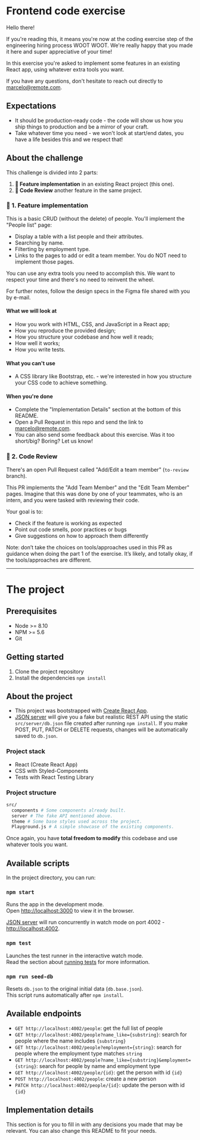 # Frontend code exercise

Hello there!

If you're reading this, it means you're now at the coding exercise step of the engineering hiring process WOOT WOOT. We're really happy that you made it here and super appreciative of your time!

In this exercise you're asked to implement some features in an existing React app, using whatever extra tools you want.

If you have any questions, don't hesitate to reach out directly to marcelo@remote.com.

## Expectations

- It should be production-ready code - the code will show us how you ship things to production and be a mirror of your craft.
- Take whatever time you need - we won't look at start/end dates, you have a life besides this and we respect that!

## About the challenge

This challenge is divided into 2 parts:

1. **🚀 Feature implementation** in an existing React project (this one).
2. **👀 Code Review** another feature in the same project.

### 🚀 1. Feature implementation

This is a basic CRUD (without the delete) of people. You'll implement the "People list" page:

- Display a table with a list people and their attributes.
- Searching by name.
- Filterting by employment type.
- Links to the pages to add or edit a team member. You do NOT need to implement those pages.

You can use any extra tools you need to accomplish this. We want to respect your time and there's no need to reinvent the wheel.

For further notes, follow the design specs in the Figma file shared with you by e-mail.

#### What we will look at

- How you work with HTML, CSS, and JavaScript in a React app;
- How you reproduce the provided design;
- How you structure your codebase and how well it reads;
- How well it works;
- How you write tests.

#### What you can't use

- A CSS library like Bootstrap, etc. - we're interested in how you structure your CSS code to achieve something.

#### When you're done

- Complete the "Implementation Details" section at the bottom of this README.
- Open a Pull Request in this repo and send the link to marcelo@remote.com.
- You can also send some feedback about this exercise. Was it too short/big? Boring? Let us know!

### 👀 2. Code Review

There's an open Pull Request called "Add/Edit a team member" (`to-review` branch).

This PR implements the "Add Team Member" and the "Edit Team Member" pages. Imagine that this was done by one of your teammates, who is an intern, and you were tasked with reviewing their code.

Your goal is to:
- Check if the feature is working as expected
- Point out code smells, poor practices or bugs
- Give suggestions on how to approach them differently

Note: don’t take the choices on tools/approaches used in this PR as guidance when doing the part 1 of the exercise. It’s likely, and totally okay, if the tools/approaches are different.

---

# The project

## Prerequisites

- Node >= 8.10
- NPM >= 5.6
- Git

## Getting started

1. Clone the project repository
2. Install the dependencies `npm install`

## About the project

- This project was bootstrapped with [Create React App](https://github.com/facebook/create-react-app).
- [JSON server](https://github.com/typicode/json-server) will give you a fake but realistic REST API using the static `src/server/db.json` file created after running `npm install`. If you make POST, PUT, PATCH or DELETE requests, changes will be automatically saved to `db.json`.

### Project stack

- React (Create React App)
- CSS with Styled-Components
- Tests with React Testing Library

### Project structure

```bash
src/
  components # Some components already built.
  server # The fake API mentioned above.
  theme # Some base styles used across the project.
  Playground.js # A simple showcase of the existing components.
```

Once again, you have **total freedom to modify** this codebase and use whatever tools you want.

## Available scripts

In the project directory, you can run:

### `npm start`

Runs the app in the development mode.\
Open [http://localhost:3000](http://localhost:3000) to view it in the browser.

[JSON server](https://github.com/typicode/json-server) will run concurrently in watch mode on port 4002 - [http://localhost:4002](http://localhost:4002).

### `npm test`

Launches the test runner in the interactive watch mode.\
Read the section about [running tests](https://facebook.github.io/create-react-app/docs/running-tests) for more information.

### `npm run seed-db`

Resets `db.json` to the original initial data (`db.base.json`).\
This script runs automatically after `npm install`.

## Available endpoints

- `GET http://localhost:4002/people`: get the full list of people
- `GET http://localhost:4002/people?name_like={substring}`: search for people where the name includes `{substring}`
- `GET http://localhost:4002/people?employment={string}`: search for people where the employment type matches `string`
- `GET http://localhost:4002/people?name_like={substring}&employment={string}`: search for people by name and employment type
- `GET http://localhost:4002/people/{id}`: get the person with id `{id}`
- `POST http://localhost:4002/people`: create a new person
- `PATCH http://localhost:4002/people/{id}`: update the person with id `{id}`

## Implementation details

This section is for you to fill in with any decisions you made that may be relevant. You can also change this README to fit your needs.
